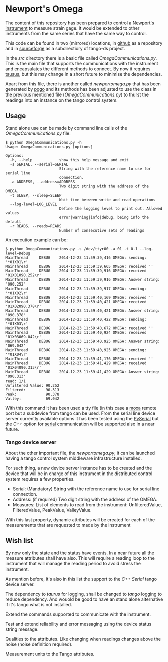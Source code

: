 Newport's Omega
===============

The content of this repository has been prepared to control a [Newport's 
instrument](http://www.newportus.com/ppt/INFS.html) to measure strain gage. 
It would be extended to other instruments from the same series that have the 
same way to control.

This code can be found in two (mirrored) locations, in [github](https://github.com/srgblnch/NewportOmega)
 as a repository and in [sourceforge](https://sourceforge.net/p/tango-ds/code/HEAD/tree/DeviceClasses/MeasureInstruments/NewportOmega/)
 as a subdirectiory of tango-ds project.

 In the *src* directory there is a basic file called *OmegaCommunications.py*. 
 This is the main file that supports the communications with the instrument 
 and encapsulates the different methods to connect. By now it requires 
 [tausus](https://www.taurus-scada.org/), but this may change in a short 
 future to minimise the dependencies.
 
 Apart from this file, there is another called *newportomega.py* that 
 has been generated by [pogo](http://www.esrf.eu/computing/cs/tango/tango_doc/tools_doc/pogo_doc/)
 and its methods has been adjusted to use the class in the previous mentioned
 file (*OmegaCommunications.py*) to thurst the readings into an instance on 
 the tango control system.
 
Usage
-----
 
 Stand alone use can be made by command line calls of the 
 *OmegaCommunications.py* file:
```
$ python OmegaCommunications.py -h
Usage: OmegaCommunications.py [options]

Options:
  -h, --help            show this help message and exit
  -s SERIAL, --serial=SERIAL
                        String with the reference name to use for serial line
                        connection.
  -a ADDRESS, --address=ADDRESS
                        Two digit string with the address of the OMEGA.
  -t SLEEP, --sleep=SLEEP
                        Wait time between write and read operations
  --log-level=LOG_LEVEL
                        Define the logging level to print out. Allowed values
                        error|warning|info|debug, being info the default
  -r READS, --reads=READS
                        Number of consecutive sets of readings
```

An execution example can be:

```
$ python OmegaCommunications.py -s /dev/ttyr00 -a 01 -t 0.1 --log-level=Debug
MainThread     DEBUG    2014-12-23 11:59:39,416 OMEGA: sending: '*01X01\r'
MainThread     DEBUG    2014-12-23 11:59:39,665 OMEGA: received ''
MainThread     DEBUG    2014-12-23 11:59:39,916 OMEGA: received '01X01090.252\r'
MainThread     DEBUG    2014-12-23 11:59:39,916 OMEGA: Answer string: '090.252'
MainThread     DEBUG    2014-12-23 11:59:39,917 OMEGA: sending: '*01X02\r'
MainThread     DEBUG    2014-12-23 11:59:40,169 OMEGA: received ''
MainThread     DEBUG    2014-12-23 11:59:40,421 OMEGA: received '01X02090.378\r'
MainThread     DEBUG    2014-12-23 11:59:40,421 OMEGA: Answer string: '090.378'
MainThread     DEBUG    2014-12-23 11:59:40,422 OMEGA: sending: '*01X03\r'
MainThread     DEBUG    2014-12-23 11:59:40,672 OMEGA: received ''
MainThread     DEBUG    2014-12-23 11:59:40,924 OMEGA: received '01X03069.042\r'
MainThread     DEBUG    2014-12-23 11:59:40,925 OMEGA: Answer string: '069.042'
MainThread     DEBUG    2014-12-23 11:59:40,925 OMEGA: sending: '*01X04\r'
MainThread     DEBUG    2014-12-23 11:59:41,176 OMEGA: received ''
MainThread     DEBUG    2014-12-23 11:59:41,429 OMEGA: received '01X04090.313\r'
MainThread     DEBUG    2014-12-23 11:59:41,429 OMEGA: Answer string: '090.313'
read: 1/1
Unfiltered Value: 90.252
Filtered:         90.313
Peak:             90.378
Valley:           69.042
```

With this command it has been used a tty file (in this case a 
[moxa](http://www.moxa.com/product/NPort_6450.htm) remote port but a subdevice 
from tango can be used. From the serial line device server currently available 
options it has been tested using the 
[PySerial](http://www.esrf.eu/computing/cs/tango/tango_doc/ds_doc/tango-ds/Communication/PySerial/index.html)
 but the *C++* option for 
 [serial](http://www.esrf.eu/computing/cs/tango/tango_doc/ds_doc/tango-ds/Communication/SerialLine/index.html)
 communication will be supported also in a near future.

### Tango device server

About the other important file, the *newportomega.py*, it can be 
launched having a tango control system middleware infrastructure installed.

For such thing, a new device server instance has to be created and the device 
that will be in charge of this instrument in the distributed control system 
requires a few properties.

  * Serial: (Mandatory) String with the reference name to use for serial 
  line connection.
  * Address: (if required) Two digit string with the address of the OMEGA.
  * Measures: List of elements to read from the instrument: UnfilteredValue, 
  FilteredValue, PeakValue, ValleyValue.

With this last property, dynamic attributes will be created for each of the 
measurements that are requested to made by the instrument

Wish list
---------

By now only the state and the status have events. In a near future all the 
measure attributes shall have also. This will require a reading loop to the 
instrument that will manage the reading period to avoid stress the instrument.

As mention before, it's also in this list the support to the *C++ Serial* 
tango device server.

The dependency to *taurus* for logging, shall be changed to *tango* logging 
to reduce dependency. And wouold be good to have an stand alone alternative if 
it's tango what is not installed.

Extend the commands supported to communicate with the instrument.

Test and extend reliability and error messaging using the device status 
string message.

Qualities to the attributes. Like changing when readings changes above the 
noise (noise definition required).

Measurement units to the Tango attributes.

